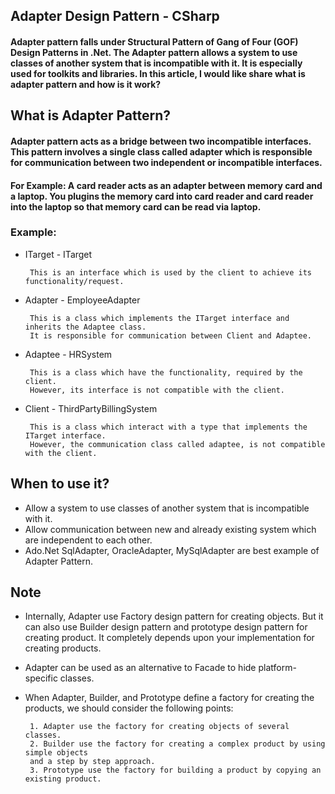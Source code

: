 ## Adapter Design Pattern - CSharp
#### Adapter pattern falls under Structural Pattern of Gang of Four (GOF) Design Patterns in .Net. The Adapter pattern allows a system to use classes of another system that is incompatible with it. It is especially used for toolkits and libraries. In this article, I would like share what is adapter pattern and how is it work?
## What is Adapter Pattern?
#### Adapter pattern acts as a bridge between two incompatible interfaces. This pattern involves a single class called adapter which is responsible for communication between two independent or incompatible interfaces.
#### For Example: A card reader acts as an adapter between memory card and a laptop. You plugins the memory card into card reader and card reader into the laptop so that memory card can be read via laptop.

### Example:
 - ITarget - ITarget
	
		This is an interface which is used by the client to achieve its functionality/request.
 
 - Adapter - EmployeeAdapter
	
		This is a class which implements the ITarget interface and inherits the Adaptee class. 
		It is responsible for communication between Client and Adaptee.

 - Adaptee - HRSystem
	
		This is a class which have the functionality, required by the client. 
		However, its interface is not compatible with the client.

 - Client - ThirdPartyBillingSystem
 
		This is a class which interact with a type that implements the ITarget interface.
		However, the communication class called adaptee, is not compatible with the client.
	
	
## When to use it?
 - Allow a system to use classes of another system that is incompatible with it.
 - Allow communication between new and already existing system which are independent to each other.
 - Ado.Net SqlAdapter, OracleAdapter, MySqlAdapter are best example of Adapter Pattern.
 
## Note
 - Internally, Adapter use Factory design pattern for creating objects. But it can also use Builder design pattern and prototype design pattern for creating product. It completely depends upon your implementation for creating products.
 - Adapter can be used as an alternative to Facade to hide platform-specific classes.
 - When Adapter, Builder, and Prototype define a factory for creating the products, we should consider the following points:
		
		1. Adapter use the factory for creating objects of several classes.
		2. Builder use the factory for creating a complex product by using simple objects
		and a step by step approach.
		3. Prototype use the factory for building a product by copying an existing product.